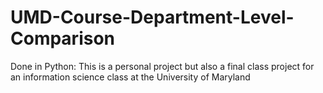 # UMD-Course-Department-Level-Comparison
Done in Python: This is a personal project but also a final class project for an information science class at the University of Maryland
